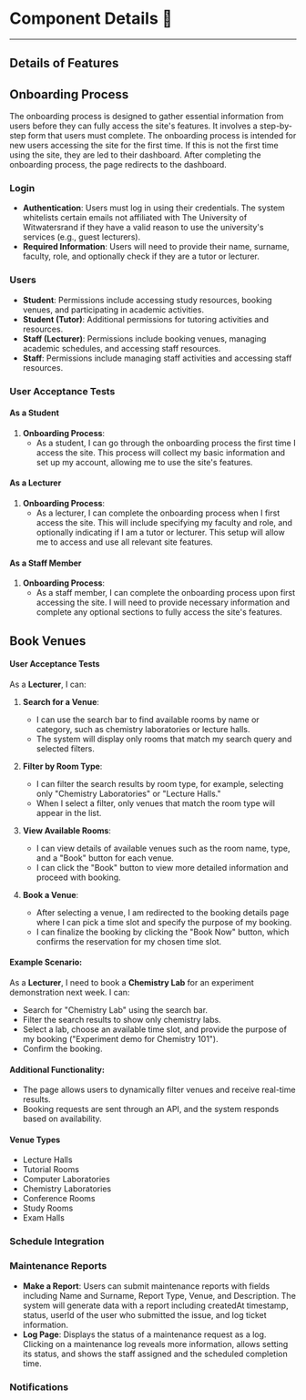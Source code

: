 # Component Details :wrench:

---

## Details of Features

## Onboarding Process

The onboarding process is designed to gather essential information from users before they can fully access the site's features. It involves a step-by-step form that users must complete. The onboarding process is intended for new users accessing the site for the first time. If this is not the first time using the site, they are led to their dashboard. After completing the onboarding process, the page redirects to the dashboard.

### Login

- **Authentication**: Users must log in using their credentials. The system whitelists certain emails not affiliated with The University of Witwatersrand if they have a valid reason to use the university's services (e.g., guest lecturers).
- **Required Information**: Users will need to provide their name, surname, faculty, role, and optionally check if they are a tutor or lecturer.

### Users

- **Student**: Permissions include accessing study resources, booking venues, and participating in academic activities.
- **Student (Tutor)**: Additional permissions for tutoring activities and resources.
- **Staff (Lecturer)**: Permissions include booking venues, managing academic schedules, and accessing staff resources.
- **Staff**: Permissions include managing staff activities and accessing staff resources.

### User Acceptance Tests

#### As a Student

1. **Onboarding Process**: 
   - As a student, I can go through the onboarding process the first time I access the site. This process will collect my basic information and set up my account, allowing me to use the site's features.

#### As a Lecturer

1. **Onboarding Process**:
   - As a lecturer, I can complete the onboarding process when I first access the site. This will include specifying my faculty and role, and optionally indicating if I am a tutor or lecturer. This setup will allow me to access and use all relevant site features.

#### As a Staff Member

1. **Onboarding Process**:
   - As a staff member, I can complete the onboarding process upon first accessing the site. I will need to provide necessary information and complete any optional sections to fully access the site's features.

## Book Venues

#### User Acceptance Tests

As a **Lecturer**, I can:

1. **Search for a Venue**: 
   - I can use the search bar to find available rooms by name or category, such as chemistry laboratories or lecture halls.
   - The system will display only rooms that match my search query and selected filters.

2. **Filter by Room Type**: 
   - I can filter the search results by room type, for example, selecting only "Chemistry Laboratories" or "Lecture Halls."
   - When I select a filter, only venues that match the room type will appear in the list.

3. **View Available Rooms**:
   - I can view details of available venues such as the room name, type, and a "Book" button for each venue.
   - I can click the "Book" button to view more detailed information and proceed with booking.

4. **Book a Venue**:
   - After selecting a venue, I am redirected to the booking details page where I can pick a time slot and specify the purpose of my booking.
   - I can finalize the booking by clicking the "Book Now" button, which confirms the reservation for my chosen time slot.

#### Example Scenario:

As a **Lecturer**, I need to book a **Chemistry Lab** for an experiment demonstration next week. I can:
- Search for "Chemistry Lab" using the search bar.
- Filter the search results to show only chemistry labs.
- Select a lab, choose an available time slot, and provide the purpose of my booking ("Experiment demo for Chemistry 101").
- Confirm the booking.

#### Additional Functionality:

- The page allows users to dynamically filter venues and receive real-time results.
- Booking requests are sent through an API, and the system responds based on availability.

#### Venue Types

- Lecture Halls
- Tutorial Rooms
- Computer Laboratories
- Chemistry Laboratories
- Conference Rooms
- Study Rooms
- Exam Halls

### Schedule Integration

### Maintenance Reports

- **Make a Report**: Users can submit maintenance reports with fields including Name and Surname, Report Type, Venue, and Description. The system will generate data with a report including createdAt timestamp, status, userId of the user who submitted the issue, and log ticket information.
- **Log Page**: Displays the status of a maintenance request as a log. Clicking on a maintenance log reveals more information, allows setting its status, and shows the staff assigned and the scheduled completion time.

### Notifications
